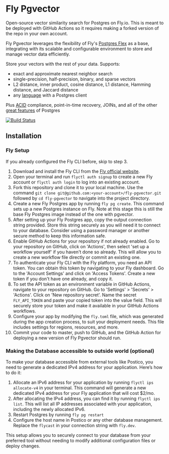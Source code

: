 # Fly Pgvector

Open-source vector similarity search for Postgres on Fly.io. This is meant to be deployed with GitHub Actions so it requires making a forked version of the repo in your own account.

Fly Pgvector leverages the flexibility of Fly's [Postgres Flex](https://github.com/fly-apps/postgres-flex) as a base, integrating with its scalable and configurable environment to store and manage vector data efficiently.

Store your vectors with the rest of your data. Supports:

- exact and approximate nearest neighbor search
- single-precision, half-precision, binary, and sparse vectors
- L2 distance, inner product, cosine distance, L1 distance, Hamming distance, and Jaccard distance
- any [language](#languages) with a Postgres client

Plus [ACID](https://en.wikipedia.org/wiki/ACID) compliance, point-in-time recovery, JOINs, and all of the other [great features](https://www.postgresql.org/about/) of Postgres

[![Build Status](https://github.com/pgvector/pgvector/actions/workflows/build.yml/badge.svg)](https://github.com/pgvector/pgvector/actions)

## Installation

### Fly Setup 

If you already configured the Fly CLI before, skip to step 3.

1. Download and install the Fly CLI from the [Fly official website](https://fly.io/docs/getting-started/installing-flyctl/).
2. Open your terminal and run `flyctl auth signup` to create a new Fly account or `flyctl auth login` to log into an existing account.
3. Fork this repository and clone it to your local machine. Use the command `git clone git@github.com:<your-account>/fly-pgvector.git` followed by `cd fly-pgvector` to navigate into the project directory.
4. Create a new Fly Postgres app by running `fly pg create`. This command sets up a new Postgres instance on Fly. Note at this stage this is still the base Fly Postgres image instead of the one with pgvector.
5. After setting up your Fly Postgres app, copy the output connection string provided. Store this string securely as you will need it to connect to your database. Consider using a password manager or another secure method to keep this information safe.
6. Enable GitHub Actions for your repository if not already enabled. Go to your repository on GitHub, click on 'Actions', then select 'set up a workflow yourself' if you haven't done so already. This will allow you to create a new workflow file directly or commit an existing one.
7. To authenticate your Fly CLI with the Fly platform, you need an API token. You can obtain this token by navigating to your Fly dashboard. Go to the 'Account Settings' and click on 'Access  Tokens'. Create a new token if you don't have one already, and copy it.
8. To set the API token as an environment variable in GitHub Actions, navigate to your repository on GitHub. Go to 'Settings' > 'Secrets' > 'Actions'. Click on 'New repository secret'. Name the secret `FLY_API_TOKEN` and paste your copied token into the value field. This will securely store your token and make it available in your GitHub Actions workflows.
9. Configure your app by modifying the `fly.toml` file, which was generated during the app creation process, to suit your deployment needs. This file includes settings for regions, resources, and more.
10. Commit your code to master, push to GitHub, and the GitHub Action for deploying a new version of Fly Pgvector should run.


### Making the Database accessible to outside world (optional)
To make your database accessible from external tools like Postico, you need to generate a dedicated IPv4 address for your application. Here’s how to do it:

1. Allocate an IPv6 address for your application by running `flyctl ips allocate-v4` in your terminal. This command will generate a new dedicated IPv4 address for your Fly application that will cost $2/mo.
2. After allocating the IPv4 address, you can find it by running `flyctl ips list`. This will list all IP addresses associated with your application, including the newly allocated IPv6.
3. Restart Postgres by running `fly pg restart`
4. Configure the host name in Postico or any other database management. Replace the `flycast` in your connection string with `fly.dev`.


This setup allows you to securely connect to your database from your preferred tool without needing to modify additional configuration files or deploy changes.
